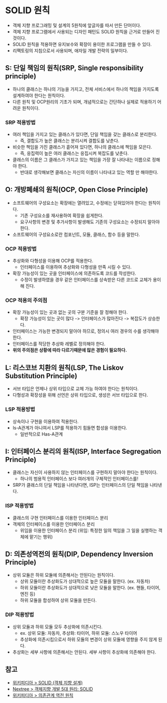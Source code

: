 # SOLID 원칙

- 객체 지향 프로그래밍 및 설계의 5원칙에 앞글자를 따서 만든 단어이다.
- 객체 지향 프로그램에서 사용되는 디자인 패턴도 SOLID 원칙을 근거로 만들어 진 것이다.
- SOLID 원칙을 적용하면 유지보수와 확장이 용이한 프로그램을 만들 수 있다.
- 리팩토링의 지침으로서 사용되며, 애자일 개발 전략의 일부이다.

## S: 단일 책임의 원칙(SRP, Single responsibility principle)

- 하나의 클래스는 하나의 기능을 가지고, 전체 서비스에서 하나의 책임을 가지도록 설계하여야 한다는 원칙이다.
- 다른 원칙 및 OCP원리의 기초가 되며, 개념적으로는 간단하나 실제로 적용하기 어려운 원칙이다.

### SRP 적용방법

- 여러 책임을 가지고 있는 클래스가 있다면, 단일 책임을 갖는 클래스로 분리한다.
  - 즉, 결합도가 높은 클래스는 분리시켜 결합도를 낮춘다.
- 비슷한 책임을 가진 클래스가 흩어져 있다면, 하나의 클래스에 책임을 모은다.
  - 즉, 응집력이 높은 여러 클래스는 응집시켜 복잡도를 낮춘다.
- 클래스의 이름은 그 클래스가 가지고 있는 책임을 가장 잘 나타내는 이름으로 정해야 한다.
  - 반대로 생각해보면 클래스는 자신의 이름이 나타내고 있는 역할 만 해야한다.

## O: 개방폐쇄의 원칙(OCP, Open Close Principle)

- 소프트웨어의 구성요소는 확장에는 열려있고, 수정에는 닫혀있어야 한다는 원칙이다.
  - 기존 구성요소를 재사용하여 확장을 쉽게한다.
  - 요구사항의 변경 및 추가사항이 발생해도 기존의 구성요소는 수정되지 말아야 한다.
- 소프트웨어의 구성요소로란 컴포넌트, 모듈, 클래스, 함수 등을 말한다.

### OCP 적용방법

- 추상화와 다형성을 이용해 OCP를 적용한다.
  - 인터페이스를 이용하여 추상화와 다형성을 만족 시킬 수 있다.
- 확장 가능성이 있는 곳을 인터페이스에 의존하도록 코드를 작성한다.
  - 수정이 발생하였을 경우 같은 인터페이스를 상속받은 다른 코드로 교체가 용이해 진다.

### OCP 적용의 주의점

- 확장 가능성이 있는 곳과 없는 곳의 구분 기준을 잘 정해야 한다.
  - 확장 가능성이 있는 곳이 많다 -> 인터페이스가 많아진다 -> 복잡도가 상승한다.
- 인터페이스는 가능한 변경되지 말아야 하므로, 정의시 여러 경우의 수를 생각해야 한다.
- 인터페이스를 적당한 추상화 레벨로 정의해야 한다.
- **위의 주의점은 상황에 따라 다르기때문에 많은 경험이 필요하다.**

## L: 리스코브 치환의 원칙(LSP, The Liskov Substitution Principle)

- 서브 타입은 언제나 상위 타입으로 교체 가능 하여야 한다는 원칙이다.
- 다형성과 확장성을 위해 선언은 상위 타입으로, 생성은 서브 타입으로 한다.

### LSP 적용방법

- 상속이나 구현을 이용하여 적용한다.
- Is-A관계가 아니여서 LSP를 적용하기 힘들면 합성을 이용한다.
  - 일반적으로 Has-A관계

## I: 인터페이스 분리의 원칙(ISP, Interface Segregation Principle)

- 클래스는 자신이 사용하지 않는 인터페이스를 구현하지 말아야 한다는 원칙이다.
  - 하나의 범용적 인터페이스 보다 여러개의 구체적인 인터페이스를!
- SRP가 클래스의 단일 책임을 나타낸다면, ISP는 인터페이스의 단일 책임을 나타낸다.

### ISP 적용방법

- 클래스의 구현 인터페이스를 이용한 인터페이스 분리
- 객체의 인터페이스를 이용한 인터페이스 분리
  - 위임을 이용한 인터페이스 분리 (위임: 특정한 일의 책임을 그 일을 실행하는 객체에 맡기는 행위)

## D: 의존성역전의 원칙(DIP, Dependency Inversion Principle)

- 상위 모듈은 하위 모듈에 의존해서는 안된다는 원칙이다.
  - 상위 모듈이란 추상화도가 상대적으로 높은 모듈을 말한다. (ex. 자동차)
  - 하위 모듈이란 추상화도가 상대적으로 낮은 모듈을 말한다. (ex. 핸들, 타이어, 엔진 등)
  - 하위 모듈을 합성하여 상위 모듈을 만든다.

### DIP 적용방법

- 상위 모듈과 하위 모듈 모두 추상화에 의존시킨다. 
  - ex. 상위 모듈: 자동차, 추상화: 타이어, 하위 모듈: 스노우 타이어 
  - 추상화에 의존시킴으로서 하위 모듈의 변경이 상위 모듈에 영향을 주지 않게 된다.
- 추상화는 세부 사항에 의존해서는 안된다. 세부 사항이 추상화에 의존해야 한다.

## 참고

- [위키피디아 > SOLID (객체 지향 설계)](https://ko.wikipedia.org/wiki/SOLID_(%EA%B0%9D%EC%B2%B4_%EC%A7%80%ED%96%A5_%EC%84%A4%EA%B3%84))
- [Nextree > 객체지향 개발 5대 원리: SOLID](http://www.nextree.co.kr/p6960/)
- [위키피디아 > 의존관계 역전 원칙](https://ko.wikipedia.org/wiki/%EC%9D%98%EC%A1%B4%EA%B4%80%EA%B3%84_%EC%97%AD%EC%A0%84_%EC%9B%90%EC%B9%99)